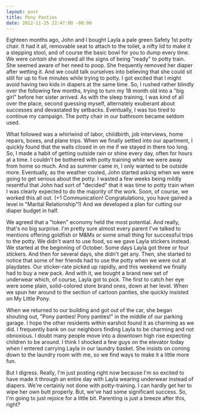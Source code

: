 ```yaml
---
layout: post
title: Pony Panties
date: 2012-11-25 22:47:00 -08:00
---
```

Eighteen months ago, John and I bought Layla a pale green Safety 1st potty chair. It had it all, removable seat to attach to the toilet, a nifty lid to make it a stepping stool, and of course the basic bowl for you to dump every time. We were *certain* she showed all the signs of being "ready" to potty train. She seemed aware of her need to poop. She frequently removed her diaper after wetting it. And we could talk ourselves into believing that she could sit still for up to five minutes while trying to potty. I got excited that I might avoid having two kids in diapers at the same time. So, I rushed rather blindly over the following few months, trying to turn my 18 month old into a "big girl" before her sister arrived. As with the sleep training, I was kind of all over the place, second guessing myself, alternately exuberant about successes and devastated by setbacks. Eventually, I was too tired to continue my campaign. The potty chair in our bathroom became seldom used.

What followed was a whirlwind of labor, childbirth, job interviews, home repairs, boxes, and plane trips. When we finally settled into our apartment, I quickly found that the walls closed in on me if we stayed in there too long. So, I made a habit of getting outside rain or shine every day, often for hours at a time. I couldn't be bothered with potty training while we were away from home so much. And as summer came in, I only wanted to be outside more. Eventually, as the weather cooled, John started asking when we were going to get serious about the potty. I wasted a few weeks being mildly resentful that John had sort of "decided" that it was time to potty train when I was clearly expected to do the majority of the work. Soon, of course, we worked this all out. (+1 Communication! Congratulations, you have gained a level in "Marital Relationship"!) And we developed a plan for cutting our diaper budget in half.

We agreed that a "token" economy held the most potential. And really, that's no big surprise. I'm pretty sure almost every parent I've talked to mentions offering goldfish or M&Ms or some small thing for successful trips to the potty. We didn't want to use food, so we gave Layla stickers instead. We started at the beginning of October. Some days Layla got three or four stickers. And then for several days, she didn't get any. Then, she started to notice that some of her friends had to use the potty when we were out at playdates. Our sticker-rate picked up rapidly, and this weekend we finally had to buy a new pack. And with it, we bought a brand new set of underwear which, of course, Layla got to pick. The first to catch her eye were some plain, solid-colored store brand ones, down at her level. When we spun her around to the section of cartoon panties, she quickly insisted on My Little Pony.

When we returned to our building and got out of the car, she began shouting out, "Pony panties! Pony panties!" in the middle of our parking garage. I hope the other residents within earshot found it as charming as we did. I frequently bank on our neighbors finding Layla to be charming and not obnoxious. I doubt many people move into a downtown high rise expecting children to be around. I think I shocked a few guys on the elevator today when I entered carrying Layla in our laundry basket. She insists on coming down to the laundry room with me, so we find ways to make it a little more fun.

But I digress. Really, I'm just posting right now because I'm so excited to have made it through an entire day with Layla wearing underwear instead of diapers. We're certainly not done with potty-training. I can hardly get her to wipe her own butt properly. But, we've had some significant success. So, I'm going to just rejoice for a little bit. Parenting is just a breeze after this, right?